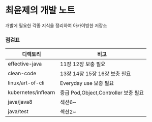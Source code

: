 # 최윤제의 개발 노트
개발에 필요한 각종 지식을 정리하여 아카이빙한 저장소

### 점검표

|디렉토리|비고|
|------|-------|
|effective-java|11장 12장 보충 필요|
|clean-code|13장 14장 15장 16장 보충 필요|
|linux/art-of-cli|Everyday use 보충 필요|
|kubernetes/inflearn|중급 Pod,Object,Controller 보충 필요|
|java/java8|섹션6~|
|java/test|섹션2~|
